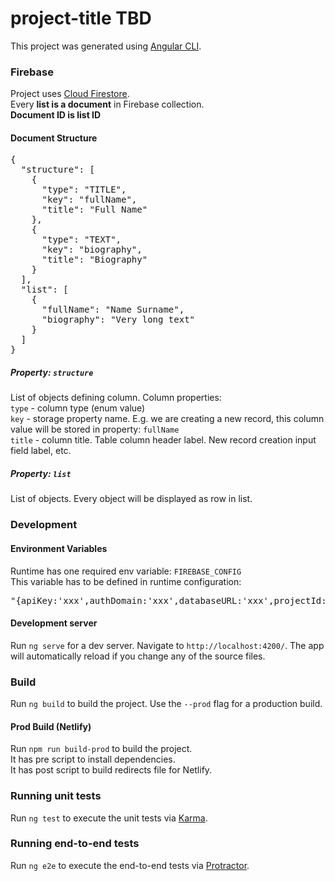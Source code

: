 # project-title TBD

This project was generated using [Angular CLI](https://github.com/angular/angular-cli).

### Firebase

Project uses [Cloud Firestore](https://firebase.google.com/docs/firestore).
<br />Every <b>list is a document</b> in Firebase collection.
<br /><b>Document ID is list ID</b>

#### Document Structure

<pre>
{
  "structure": [
    {
      "type": "TITLE",
      "key": "fullName",
      "title": "Full Name"
    },
    {
      "type": "TEXT",
      "key": "biography",
      "title": "Biography"
    }
  ],
  "list": [
    {
      "fullName": "Name Surname",
      "biography": "Very long text"
    }
  ]
}
</pre>

##### Property: `structure`

List of objects defining column. Column properties:
<br />`type` - column type (enum value)
<br />`key` - storage property name. E.g. we are creating a new record, this column value will be stored in property: `fullName`
<br />`title` - column title. Table column header label. New record creation input field label, etc.  


##### Property: `list`

List of objects. Every object will be displayed as row in list.

### Development

#### Environment Variables

Runtime has one required env variable: `FIREBASE_CONFIG`
<br />This variable has to be defined in runtime configuration:
<br /><pre>"{apiKey:'xxx',authDomain:'xxx',databaseURL:'xxx',projectId:'xxx',storageBucket:'xxx',messagingSenderId:'123',appId:'app:123',measurementId:'G-XX'}"</pre>

#### Development server

Run `ng serve` for a dev server. Navigate to `http://localhost:4200/`. The app will automatically reload if you change any of the source files.

### Build

Run `ng build` to build the project. Use the `--prod` flag for a production build.

#### Prod Build (Netlify)

Run `npm run build-prod` to build the project.
<br />It has pre script to install dependencies.
<br />It has post script to build redirects file for Netlify.

### Running unit tests

Run `ng test` to execute the unit tests via [Karma](https://karma-runner.github.io).

### Running end-to-end tests

Run `ng e2e` to execute the end-to-end tests via [Protractor](http://www.protractortest.org/).

